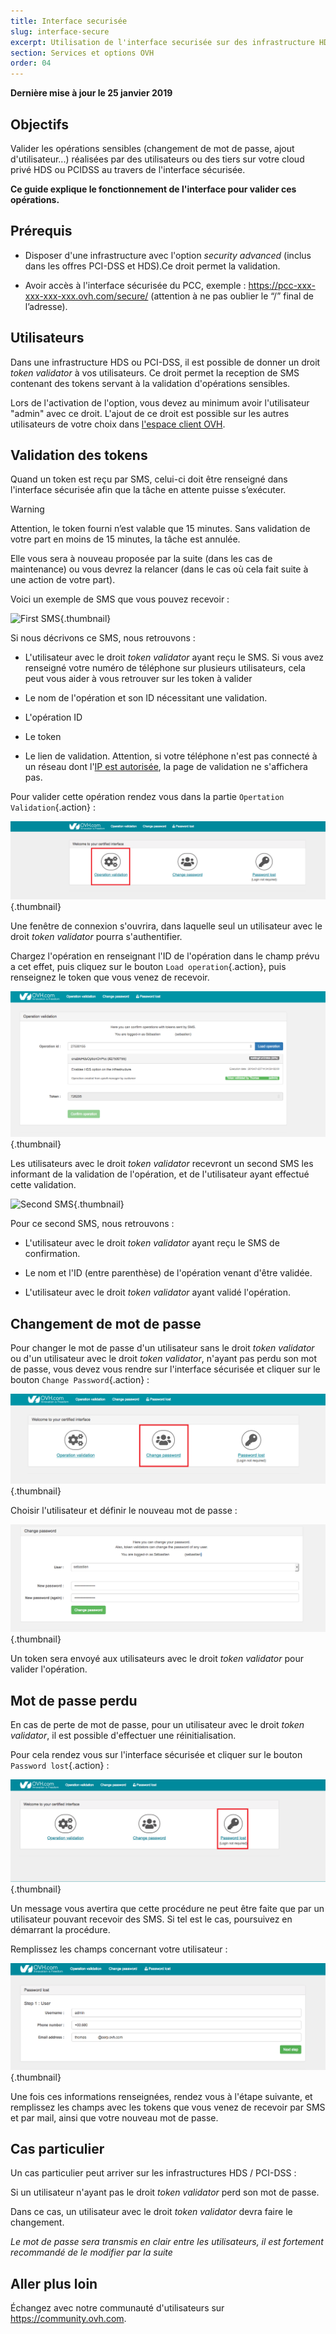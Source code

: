 ```yaml
---
title: Interface securisée
slug: interface-secure
excerpt: Utilisation de l'interface securisée sur des infrastructure HDS ou PCI-DSS
section: Services et options OVH
order: 04
---
```


**Dernière mise à jour le 25 janvier 2019**

## Objectifs

Valider les opérations sensibles (changement de mot de passe, ajout d'utilisateur...) réalisées par des utilisateurs ou des tiers sur votre cloud privé HDS ou PCIDSS au travers de l'interface sécurisée.

**Ce guide explique le fonctionnement de l'interface pour valider ces opérations.**

## Prérequis

- Disposer d'une infrastructure avec l'option *security advanced* (inclus dans les offres PCI-DSS et HDS).Ce droit permet la validation.

- Avoir accès à l'interface sécurisée du PCC, exemple : https://pcc-xxx-xxx-xxx-xxx.ovh.com/secure/ (attention à ne pas oublier le “/” final de l’adresse).


## Utilisateurs

Dans une infrastructure HDS ou PCI-DSS, il est possible de donner un droit *token validator* à vos utilisateurs.
Ce droit permet la reception de SMS contenant des tokens servant à la validation d'opérations sensibles.


Lors de l'activation de l'option, vous devez au minimum avoir l'utilisateur "admin" avec ce droit. 
L'ajout de ce droit est possible sur les autres utilisateurs de votre choix dans [l'espace client OVH](https://docs.ovh.com/fr/private-cloud/manager-ovh-private-cloud/#utilisateurs).

## Validation des tokens

Quand un token est reçu par SMS, celui-ci doit être renseigné dans l'interface sécurisée afin que la tâche en attente puisse s’exécuter.

> [!warning]
>
> Attention, le token fourni n’est valable que 15 minutes. Sans validation de votre part en moins de 15 minutes, la tâche est annulée.
> 
> Elle vous sera à nouveau proposée par la suite (dans les cas de maintenance) ou vous devrez la relancer (dans le cas où cela fait suite à une action de votre part). 
> 


Voici un exemple de SMS que vous pouvez recevoir : 

![First SMS](images/SMS1.png){.thumbnail}

Si nous décrivons ce SMS, nous retrouvons : 

- L'utilisateur avec le droit *token validator* ayant reçu le SMS. Si vous avez renseigné votre numéro de téléphone sur plusieurs utilisateurs, cela peut vous aider à vous retrouver sur les token à valider

- Le nom de l'opération et son ID nécessitant une validation.

- L'opération ID

- Le token

- Le lien de validation. Attention, si votre téléphone n'est pas connecté à un réseau dont l'[IP est autorisée](https://docs.ovh.com/fr/private-cloud/manager-ovh-private-cloud/#securite), la page de validation ne s'affichera pas.


Pour valider cette opération rendez vous dans la partie `Opertation Validation`{.action} :

![Operation Validation](images/operationValidation.png){.thumbnail}

Une fenêtre de connexion s'ouvrira, dans laquelle seul un utilisateur avec le droit *token validator* pourra s'authentifier.

Chargez l'opération en renseignant l'ID de l'opération dans le champ prévu a cet effet, puis cliquez sur le bouton `Load operation`{.action}, puis renseignez le token que vous venez de recevoir.

![Operation token](images/operationIdAndToken.png){.thumbnail}

Les utilisateurs avec le droit *token validator* recevront un second SMS les informant de la validation de l'opération, et de l'utilisateur ayant effectué cette validation.

![Second SMS](images/SMS2.png){.thumbnail}

Pour ce second SMS, nous retrouvons : 

- L'utilisateur avec le droit *token validator* ayant reçu le SMS de confirmation.

- Le nom et l'ID (entre parenthèse) de l'opération venant d'être validée.

- L'utilisateur avec le droit *token validator* ayant validé l'opération.


## Changement de mot de passe

Pour changer le mot de passe d'un utilisateur sans le droit *token validator* ou d'un utilisateur avec le droit *token validator*, n'ayant pas perdu son mot de passe, vous devez vous rendre sur l'interface sécurisée et cliquer sur le bouton `Change Password`{.action} : 

![Change Password](images/changePassword.png){.thumbnail}

Choisir l'utilisateur et définir le nouveau mot de passe : 

![Define Password](images/defineNewPassword.png){.thumbnail}

Un token sera envoyé aux utilisateurs avec le droit *token validator* pour valider l'opération.


## Mot de passe perdu

En cas de perte de mot de passe, pour un utilisateur avec le droit *token validator*, il est possible d'effectuer une réinitialisation.

Pour cela rendez vous sur l'interface sécurisée et cliquer sur le bouton `Password lost`{.action} :

![Password lost](images/passwordLost.png){.thumbnail}

Un message vous avertira que cette procédure ne peut être faite que par un utilisateur pouvant recevoir des SMS.
Si tel est le cas, poursuivez en démarrant la procédure.

Remplissez les champs concernant votre utilisateur : 

![Informations User](images/infoUser.png){.thumbnail}

Une fois ces informations renseignées, rendez vous à l'étape suivante, et remplissez les champs avec les tokens que vous venez de recevoir par SMS et par mail, ainsi que votre nouveau mot de passe.

## Cas particulier

Un cas particulier peut arriver sur les infrastructures HDS / PCI-DSS : 

Si un utilisateur n'ayant pas le droit *token validator* perd son mot de passe.

Dans ce cas, un utilisateur avec le droit *token validator* devra faire le changement. 

*Le mot de passe sera transmis en clair entre les utilisateurs, il est fortement recommandé de le modifier par la suite*


## Aller plus loin

Échangez avec notre communauté d'utilisateurs sur <https://community.ovh.com>.
